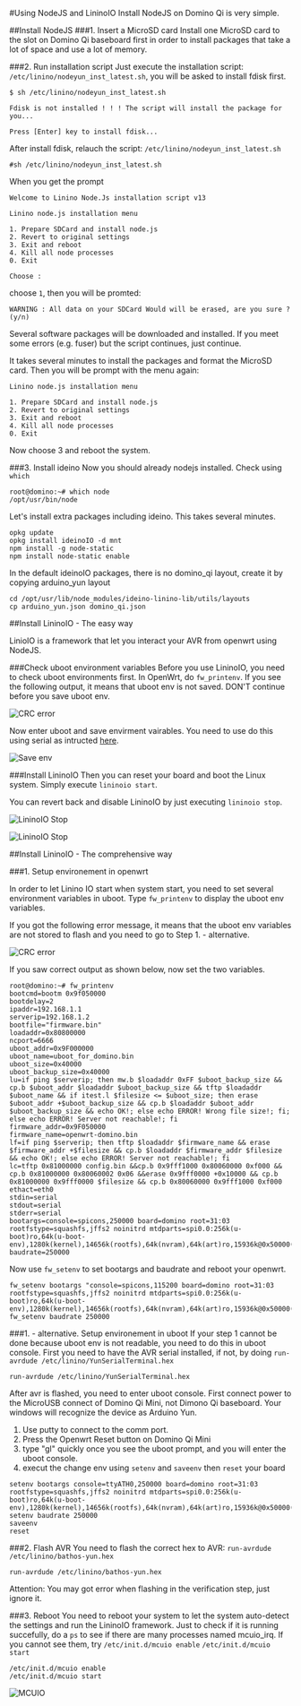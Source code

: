 #Using NodeJS and LininoIO
Install NodeJS on Domino Qi is very simple. 

##Install NodeJS
###1. Insert a MicroSD card
Install one MicroSD card to the slot on Domino Qi baseboard first in order to install packages that take a lot of space and use a lot of memory.

###2. Run installation script
Just execute the installation script: `/etc/linino/nodeyun_inst_latest.sh`, you will be asked to install fdisk first.
```
$ sh /etc/linino/nodeyun_inst_latest.sh

Fdisk is not installed ! ! ! The script will install the package for you...

Press [Enter] key to install fdisk...

```
After install fdisk, relauch the script: `/etc/linino/nodeyun_inst_latest.sh`
```
#sh /etc/linino/nodeyun_inst_latest.sh
```
When you get the prompt
```
Welcome to Linino Node.Js installation script v13

Linino node.js installation menu

1. Prepare SDCard and install node.js
2. Revert to original settings
3. Exit and reboot
4. Kill all node processes
0. Exit
 
Choose : 
```
choose `1`,  then you will be promted:
```
WARNING : All data on your SDCard Would will be erased, are you sure ? (y/n)
```
Several software packages will be downloaded and installed. If you meet some errors (e.g. fuser) but the script continues, just continue.

It takes several minutes to install the packages and format the MicroSD card. Then you will be prompt with the menu again:
```
Linino node.js installation menu

1. Prepare SDCard and install node.js
2. Revert to original settings
3. Exit and reboot
4. Kill all node processes
0. Exit
```
Now choose 3 and reboot the system.

###3. Install ideino
Now you should already nodejs installed. Check using `which`
```
root@domino:~# which node
/opt/usr/bin/node
```
Let's install extra packages including ideino. This takes several minutes.
```
opkg update
opkg install ideinoIO -d mnt
npm install -g node-static
npm install node-static enable
```
In the default ideinoIO packages, there is no domino_qi layout, create it by copying arduino_yun layout
```
cd /opt/usr/lib/node_modules/ideino-linino-lib/utils/layouts
cp arduino_yun.json domino_qi.json
```

##Install LininoIO - The easy way

LinioIO is a framework that let you interact your AVR from openwrt using NodeJS. 

###Check uboot environment variables
Before you use LininoIO, you need to check uboot environments first. In OpenWrt, do `fw_printenv`. If you see the following output, it means that uboot env is not saved. DON'T continue before you save uboot env.

![CRC error](src/crc.jpg)

Now enter uboot and save envirment vairables. You need to use do this using serial as intructed [here](serial.html).

![Save env](src/saveenv.jpg)

###Install LininoIO
Then you can reset your board and boot the Linux system. Simply execute `lininoio start`.

You can revert back and disable LininoIO by just executing `lininoio stop`.

![LininoIO Stop](src/lininoio-stop.png)

![LininoIO Stop](src/lininoio-stop1.png)

##Install LininoIO - The comprehensive way

###1. Setup environement in openwrt

In order to let Linino IO start when system start, you need to set several environment variables in uboot. Type `fw_printenv` to display the uboot env variables.

If you got the following error message, it means that the uboot env variables are not stored to flash and you need to go to Step 1. - alternative.

![CRC error](src/crc.jpg)


If you saw correct output as shown below, now set the two variables.
```
root@domino:~# fw_printenv 
bootcmd=bootm 0x9f050000
bootdelay=2
ipaddr=192.168.1.1
serverip=192.168.1.2
bootfile="firmware.bin"
loadaddr=0x80800000
ncport=6666
uboot_addr=0x9F000000
uboot_name=uboot_for_domino.bin
uboot_size=0x40000
uboot_backup_size=0x40000
lu=if ping $serverip; then mw.b $loadaddr 0xFF $uboot_backup_size && cp.b $uboot_addr $loadaddr $uboot_backup_size && tftp $loadaddr $uboot_name && if itest.l $filesize <= $uboot_size; then erase $uboot_addr +$uboot_backup_size && cp.b $loadaddr $uboot_addr $uboot_backup_size && echo OK!; else echo ERROR! Wrong file size!; fi; else echo ERROR! Server not reachable!; fi
firmware_addr=0x9F050000
firmware_name=openwrt-domino.bin
lf=if ping $serverip; then tftp $loadaddr $firmware_name && erase $firmware_addr +$filesize && cp.b $loadaddr $firmware_addr $filesize && echo OK!; else echo ERROR! Server not reachable!; fi
lc=tftp 0x81000000 config.bin &&cp.b 0x9fff1000 0x80060000 0xf000 && cp.b 0x81000000 0x80060002 0x06 &&erase 0x9fff0000 +0x10000 && cp.b 0x81000000 0x9fff0000 $filesize && cp.b 0x80060000 0x9fff1000 0xf000
ethact=eth0
stdin=serial
stdout=serial
stderr=serial
bootargs=console=spicons,250000 board=domino root=31:03 rootfstype=squashfs,jffs2 noinitrd mtdparts=spi0.0:256k(u-boot)ro,64k(u-boot-env),1280k(kernel),14656k(rootfs),64k(nvram),64k(art)ro,15936k@0x50000(firmware)
baudrate=250000
```
Now use `fw_setenv` to set bootargs and baudrate and reboot your openwrt.
```
fw_setenv bootargs "console=spicons,115200 board=domino root=31:03 rootfstype=squashfs,jffs2 noinitrd mtdparts=spi0.0:256k(u-boot)ro,64k(u-boot-env),1280k(kernel),14656k(rootfs),64k(nvram),64k(art)ro,15936k@0x50000(firmware)"
fw_setenv baudrate 250000
```

###1. - alternative. Setup environement in uboot
If your step 1 cannot be done because uboot env is not readable, you need to do this in uboot console. First you need to have the AVR serial installed, if not, by doing `run-avrdude /etc/linino/YunSerialTerminal.hex`
```
run-avrdude /etc/linino/YunSerialTerminal.hex
```
After avr is flashed, you need to enter uboot console. 
First connect power to the MicroUSB connect of Domino Qi Mini, not Dimono Qi baseboard. Your windows will recognize the device as Arduino Yun. 
1. Use putty to connect to the comm port. 
2. Press the Openwrt Reset button on Domino Qi Mini
3. type "gl" quickly once you see the uboot prompt, and you will enter the uboot console.
4. execut the change env using `setenv` and `saveenv` then `reset` your board
```
setenv bootargs console=ttyATH0,250000 board=domino root=31:03 rootfstype=squashfs,jffs2 noinitrd mtdparts=spi0.0:256k(u-boot)ro,64k(u-boot-env),1280k(kernel),14656k(rootfs),64k(nvram),64k(art)ro,15936k@0x50000(firmware)
setenv baudrate 250000
saveenv
reset
```

###2. Flash AVR
You need to flash the correct hex to AVR: `run-avrdude /etc/linino/bathos-yun.hex`
```
run-avrdude /etc/linino/bathos-yun.hex
```
Attention: You may got error when flashing in the verification step, just ignore it. 

###3. Reboot 
You need to reboot your system to let the system auto-detect the settings and run the LininoIO framework.
Just to check if it is running succefully, do a `ps` to see if there are many processes named mcuio_irq. 
If you cannot see them, try `/etc/init.d/mcuio enable` `/etc/init.d/mcuio start`
```
/etc/init.d/mcuio enable
/etc/init.d/mcuio start

```

![MCUIO](src/mcuio.png)


